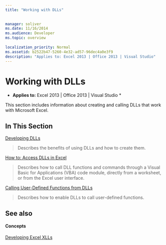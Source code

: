```yaml
---
title: "Working with DLLs"
 
 
manager: soliver
ms.date: 11/16/2014
ms.audience: Developer
ms.topic: overview
 
localization_priority: Normal
ms.assetid: b2522b47-5260-4e32-ad57-96dec4a0e3f9
description: "Applies to: Excel 2013 | Office 2013 | Visual Studio"
---
```


# Working with DLLs

 * **Applies to:** Excel 2013 | Office 2013 | Visual Studio * 
  
This section includes information about creating and calling DLLs that work with Microsoft Excel.
  
## In This Section

[Developing DLLs](developing-dlls.md)
  
> Describes the benefits of using DLLs and how to create them.
    
[How to: Access DLLs in Excel](how-to-access-dlls-in-excel.md)
  
> Describes how to call DLL functions and commands through a Visual Basic for Applications (VBA) code module, directly from a worksheet, or from the Excel user interface. 
    
[Calling User-Defined Functions from DLLs](calling-user-defined-functions-from-dlls.md)
  
> Describes how to enable DLLs to call user-defined functions.
    
## See also

#### Concepts

[Developing Excel XLLs](developing-excel-xlls.md)

